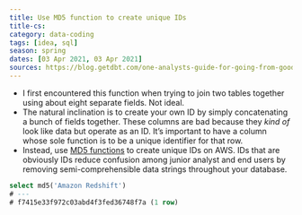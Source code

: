 ```yaml
---
title: Use MD5 function to create unique IDs
title-cs: 
category: data-coding
tags: [idea, sql]
season: spring
dates: [03 Apr 2021, 03 Apr 2021]
sources: https://blog.getdbt.com/one-analysts-guide-for-going-from-good-to-great/
---
```


* I first encountered this function when trying to join two tables together using about eight separate fields. Not ideal.
* The natural inclination is to create your own ID by simply concatenating a bunch of fields together. These columns are bad because they _kind of_ look like data but operate as an ID. It’s important to have a column whose sole function is to be a unique identifier for that row.
* Instead, use [MD5 functions](https://docs.aws.amazon.com/redshift/latest/dg/r_MD5.html) to create unique IDs on AWS. IDs that are obviously IDs reduce confusion among junior analyst and end users by removing semi-comprehensible data strings throughout your database.

```sql
select md5('Amazon Redshift')
# ---
# f7415e33f972c03abd4f3fed36748f7a (1 row)
```